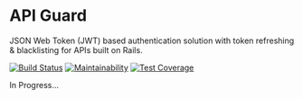 # API Guard

JSON Web Token (JWT) based authentication solution with token refreshing & blacklisting for APIs built on Rails.

[![Build Status](https://travis-ci.org/Gokul595/api_guard.svg?branch=master)](https://travis-ci.org/Gokul595/api_guard)
[![Maintainability](https://api.codeclimate.com/v1/badges/ced3e74a26a66ed915cb/maintainability)](https://codeclimate.com/github/Gokul595/api_guard/maintainability)
[![Test Coverage](https://api.codeclimate.com/v1/badges/ced3e74a26a66ed915cb/test_coverage)](https://codeclimate.com/github/Gokul595/api_guard/test_coverage)


In Progress...

<!---
# API Guard
Short description and motivation.

## Usage
How to use my plugin.

## Installation
Add this line to your application's Gemfile:

```ruby
gem 'api_guard'
```

And then execute:
```bash
$ bundle
```

Or install it yourself as:
```bash
$ gem install api_guard
```

## Contributing
Contribution directions go here.

## License
The gem is available as open source under the terms of the [MIT License](http://opensource.org/licenses/MIT).
-->
